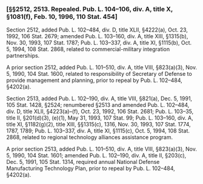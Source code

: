 ### [§§2512, 2513. Repealed. Pub. L. 104–106, div. A, title X, §1081(f), Feb. 10, 1996, 110 Stat. 454] ###

Section 2512, added Pub. L. 102–484, div. D, title XLII, §4222(a), Oct. 23, 1992, 106 Stat. 2679; amended Pub. L. 103–160, div. A, title XIII, §1315(b), Nov. 30, 1993, 107 Stat. 1787; Pub. L. 103–337, div. A, title XI, §1115(b), Oct. 5, 1994, 108 Stat. 2868, related to commercial-military integration partnerships.

A prior section 2512, added Pub. L. 101–510, div. A, title VIII, §823(a)(3), Nov. 5, 1990, 104 Stat. 1600, related to responsibility of Secretary of Defense to provide management and planning, prior to repeal by Pub. L. 102–484, §4202(a).

Section 2513, added Pub. L. 102–190, div. A, title VIII, §821(a), Dec. 5, 1991, 105 Stat. 1428, §2524; renumbered §2513 and amended Pub. L. 102–484, div. D, title XLII, §4223(a)–(f), Oct. 23, 1992, 106 Stat. 2681; Pub. L. 103–35, title II, §201(d)(3), (e)(1), May 31, 1993, 107 Stat. 99; Pub. L. 103–160, div. A, title XI, §1182(g)(2), title XIII, §§1315(c), 1316, Nov. 30, 1993, 107 Stat. 1774, 1787, 1789; Pub. L. 103–337, div. A, title XI, §1115(c), Oct. 5, 1994, 108 Stat. 2868, related to regional technology alliances assistance program.

A prior section 2513, added Pub. L. 101–510, div. A, title VIII, §823(a)(3), Nov. 5, 1990, 104 Stat. 1601; amended Pub. L. 102–190, div. A, title II, §203(c), Dec. 5, 1991, 105 Stat. 1314, required annual National Defense Manufacturing Technology Plan, prior to repeal by Pub. L. 102–484, §4202(a).